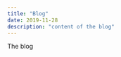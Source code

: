 ```yaml
---
title: "Blog"
date: 2019-11-28
description: "content of the blog"
---
```


The blog

<ContentNavigation>
  
</ContentNavigation>
